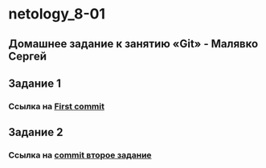 # netology_8-01
## Домашнее задание к занятию «Git» - Малявко Сергей

## Задание 1
### Cсылка на [First commit](https://github.com/SERMSN/netology_8-01/commit/bd9eb4a8d2c7c398921d10f04cd587fc254d0c6a)

## Задание 2
### Cсылка на [commit второе задание](https://github.com/SERMSN/netology_8-01/commit/066fed5422a4b5975e4159d2a7115687fb50ed35)